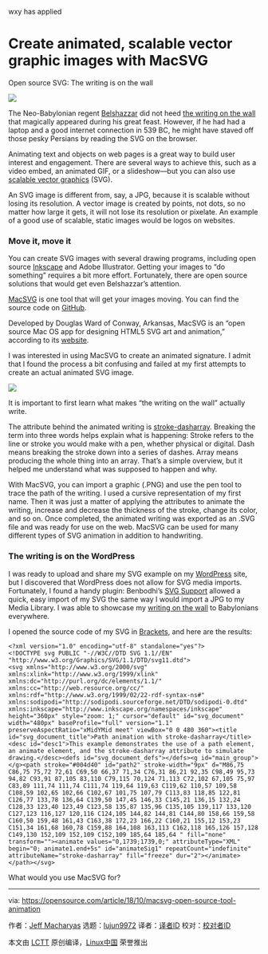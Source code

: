 wxy has applied

Create animated, scalable vector graphic images with MacSVG
======

Open source SVG: The writing is on the wall

![](https://opensource.com/sites/default/files/styles/image-full-size/public/lead-images/open_design_paper_plane_2_0.jpg?itok=xKdP-GWE)

The Neo-Babylonian regent [Belshazzar][1] did not heed [the writing on the wall][2] that magically appeared during his great feast. However, if he had had a laptop and a good internet connection in 539 BC, he might have staved off those pesky Persians by reading the SVG on the browser.

Animating text and objects on web pages is a great way to build user interest and engagement. There are several ways to achieve this, such as a video embed, an animated GIF, or a slideshow—but you can also use [scalable vector graphics][3] (SVG).

An SVG image is different from, say, a JPG, because it is scalable without losing its resolution. A vector image is created by points, not dots, so no matter how large it gets, it will not lose its resolution or pixelate. An example of a good use of scalable, static images would be logos on websites.

### Move it, move it

You can create SVG images with several drawing programs, including open source [Inkscape][4] and Adobe Illustrator. Getting your images to “do something” requires a bit more effort. Fortunately, there are open source solutions that would get even Belshazzar’s attention.

[MacSVG][5] is one tool that will get your images moving. You can find the source code on [GitHub][6].

Developed by Douglas Ward of Conway, Arkansas, MacSVG is an “open source Mac OS app for designing HTML5 SVG art and animation,” according to its [website][5].

I was interested in using MacSVG to create an animated signature. I admit that I found the process a bit confusing and failed at my first attempts to create an actual animated SVG image.

![](https://opensource.com/sites/default/files/uploads/macsvg-screen.png)

It is important to first learn what makes “the writing on the wall” actually write.

The attribute behind the animated writing is [stroke-dasharray][7]. Breaking the term into three words helps explain what is happening: Stroke refers to the line or stroke you would make with a pen, whether physical or digital. Dash means breaking the stroke down into a series of dashes. Array means producing the whole thing into an array. That’s a simple overview, but it helped me understand what was supposed to happen and why.

With MacSVG, you can import a graphic (.PNG) and use the pen tool to trace the path of the writing. I used a cursive representation of my first name. Then it was just a matter of applying the attributes to animate the writing, increase and decrease the thickness of the stroke, change its color, and so on. Once completed, the animated writing was exported as an .SVG file and was ready for use on the web. MacSVG can be used for many different types of SVG animation in addition to handwriting.

### The writing is on the WordPress

I was ready to upload and share my SVG example on my [WordPress][8] site, but I discovered that WordPress does not allow for SVG media imports. Fortunately, I found a handy plugin: Benbodhi’s [SVG Support][9] allowed a quick, easy import of my SVG the same way I would import a JPG to my Media Library. I was able to showcase my [writing on the wall][10] to Babylonians everywhere.

I opened the source code of my SVG in [Brackets][11], and here are the results:

```
<?xml version="1.0" encoding="utf-8" standalone="yes"?>
<!DOCTYPE svg PUBLIC "-//W3C//DTD SVG 1.1//EN" "http://www.w3.org/Graphics/SVG/1.1/DTD/svg11.dtd">
<svg xmlns="http://www.w3.org/2000/svg" xmlns:xlink="http://www.w3.org/1999/xlink" xmlns:dc="http://purl.org/dc/elements/1.1/" xmlns:cc="http://web.resource.org/cc/" xmlns:rdf="http://www.w3.org/1999/02/22-rdf-syntax-ns#" xmlns:sodipodi="http://sodipodi.sourceforge.net/DTD/sodipodi-0.dtd" xmlns:inkscape="http://www.inkscape.org/namespaces/inkscape" height="360px" style="zoom: 1;" cursor="default" id="svg_document" width="480px" baseProfile="full" version="1.1" preserveAspectRatio="xMidYMid meet" viewBox="0 0 480 360"><title id="svg_document_title">Path animation with stroke-dasharray</title><desc id="desc1">This example demonstrates the use of a path element, an animate element, and the stroke-dasharray attribute to simulate drawing.</desc><defs id="svg_document_defs"></defs><g id="main_group"></g><path stroke="#004d40" id="path2" stroke-width="9px" d="M86,75 C86,75 75,72 72,61 C69,50 66,37 71,34 C76,31 86,21 92,35 C98,49 95,73 94,82 C93,91 87,105 83,110 C79,115 70,124 71,113 C72,102 67,105 75,97 C83,89 111,74 111,74 C111,74 119,64 119,63 C119,62 110,57 109,58 C108,59 102,65 102,66 C102,67 101,75 107,79 C113,83 118,85 122,81 C126,77 133,78 136,64 C139,50 147,45 146,33 C145,21 136,15 132,24 C128,33 123,40 123,49 C123,58 135,87 135,96 C135,105 139,117 133,120 C127,123 116,127 120,116 C124,105 144,82 144,81 C144,80 158,66 159,58 C160,50 159,48 161,43 C163,38 172,23 166,22 C160,21 155,12 153,23 C151,34 161,68 160,78 C159,88 164,108 163,113 C162,118 165,126 157,128 C149,130 152,109 152,109 C152,109 185,64 185,64 " fill="none" transform=""><animate values="0,1739;1739,0;" attributeType="XML" begin="0; animate1.end+5s" id="animateSig1" repeatCount="indefinite" attributeName="stroke-dasharray" fill="freeze" dur="2"></animate></path></svg>
```

What would you use MacSVG for?

--------------------------------------------------------------------------------

via: https://opensource.com/article/18/10/macsvg-open-source-tool-animation

作者：[Jeff Macharyas][a]
选题：[lujun9972][b]
译者：[译者ID](https://github.com/译者ID)
校对：[校对者ID](https://github.com/校对者ID)

本文由 [LCTT](https://github.com/LCTT/TranslateProject) 原创编译，[Linux中国](https://linux.cn/) 荣誉推出

[a]: https://opensource.com/users/rikki-endsley
[b]: https://github.com/lujun9972
[1]: https://en.wikipedia.org/wiki/Belshazzar
[2]: https://en.wikipedia.org/wiki/Belshazzar%27s_feast
[3]: https://en.wikipedia.org/wiki/Scalable_Vector_Graphics
[4]: https://inkscape.org/
[5]: https://macsvg.org/
[6]: https://github.com/dsward2/macSVG
[7]: https://gist.github.com/mbostock/5649592
[8]: https://macharyas.com/
[9]: https://wordpress.org/plugins/svg-support/
[10]: https://macharyas.com/index.php/2018/10/14/open-source-svg/
[11]: http://brackets.io/

